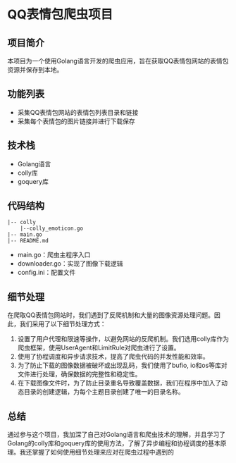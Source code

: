 # QQ表情包爬虫项目

## 项目简介

本项目为一个使用Golang语言开发的爬虫应用，旨在获取QQ表情包网站的表情包资源并保存到本地。

## 功能列表

- 采集QQ表情包网站的表情包列表目录和链接
- 采集每个表情包的图片链接并进行下载保存

## 技术栈

- Golang语言
- colly库
- goquery库

## 代码结构

```
|-- colly
    |--colly_emoticon.go
|-- main.go
|-- README.md
```

- main.go：爬虫主程序入口
- downloader.go：实现了图像下载逻辑
- config.ini：配置文件

## 细节处理

在爬取QQ表情包网站时，我们遇到了反爬机制和大量的图像资源处理问题。因此，我们采用了以下细节处理方式：

1. 设置了用户代理和限速等操作，以避免网站的反爬机制。我们选用colly库作为爬虫框架，使用UserAgent和LimitRule对爬虫进行了设置。
2. 使用了协程调度和异步请求技术，提高了爬虫代码的并发性能和效率。
3. 为了防止下载的图像数据被破坏或出现乱码，我们使用了bufio, io和os等库对文件进行处理，确保数据的完整性和稳定性。
4. 在下载图像文件时，为了防止目录重名导致覆盖数据，我们在程序中加入了动态目录的创建逻辑，为每个主题目录创建了唯一的目录名称。

## 总结

通过参与这个项目，我加深了自己对Golang语言和爬虫技术的理解，并且学习了Golang的colly库和goquery库的使用方法，了解了异步编程和协程调度的基本原理。我还掌握了如何使用细节处理来应对在爬虫过程中遇到的
